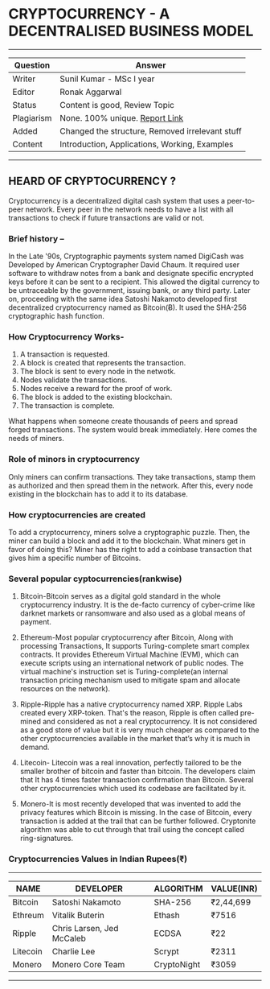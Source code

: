 # CRYPTOCURRENCY - A DECENTRALISED BUSINESS MODEL

---

| Question   | Answer                                                                      |
| ---------- | --------------------------------------------------------------------------- |
| Writer     | Sunil Kumar - MSc I year                                                    |
| Editor     | Ronak Aggarwal                                                              |
| Status     | Content is good, Review Topic                                               |
| Plagiarism | None. 100% unique. [Report Link](./plag-reports/plag-cryptocurrency-v1.pdf) |
| Added      | Changed the structure, Removed irrelevant stuff                             |
| Content    | Introduction, Applications, Working, Examples                               |

---

## HEARD OF CRYPTOCURRENCY ?

Cryptocurrency is a decentralized digital cash system that uses a peer-to-peer network. Every peer in the network needs to have a list with all transactions to check if future transactions are valid or not.

### Brief history –

In the Late '90s, Cryptographic payments system named DigiCash was Developed by American Cryptographer David Chaum. It required user software to withdraw notes from a bank and designate specific encrypted keys before it can be sent to a recipient.
This allowed the digital currency to be untraceable by the government, issuing bank, or any third party. Later on, proceeding with the same idea Satoshi Nakamoto developed first decentralized cryptocurrency named as Bitcoin(Ƀ). It used the SHA-256 cryptographic hash function.

### How Cryptocurrency Works-

1. A transaction is requested.
2. A block is created that represents the transaction.
3. The block is sent to every node in the netwotk.
4. Nodes validate the transactions.
5. Nodes receive a reward for the proof of work.
6. The block is added to the existing blockchain.
7. The transaction is complete.

What happens when someone create thousands of peers and spread forged transactions. The system would break immediately. Here comes the needs of miners.

### Role of minors in cryptocurrency

Only miners can confirm transactions. They take transactions, stamp them as authorized and then spread them in the network. After this, every node existing in the blockchain has to add it to its database.

### How cryptocurrencies are created

To add a cryptocurrency, miners solve a cryptographic puzzle. Then, the miner can build a block and add it to the blockchain. What miners get in favor of doing this?
Miner has the right to add a coinbase transaction that gives him a specific number of Bitcoins.

### Several popular cyptocurrencies(rankwise)

1. Bitcoin-Bitcoin serves as a digital gold standard in the whole cryptocurrency industry. It is the de-facto currency of cyber-crime like darknet markets or ransomware and also used as a global means of payment.

2. Ethereum-Most popular cryptocurrency after Bitcoin, Along with processing Transactions, It supports Turing-complete smart complex contracts. It provides Ethereum Virtual Machine (EVM), which can execute scripts using an international network of public nodes. The virtual machine's instruction set is Turing-complete(an internal transaction pricing mechanism used to mitigate spam and allocate resources on the network).

3. Ripple-Ripple has a native cryptocurrency named XRP. Ripple Labs created every XRP-token. That's the reason, Ripple is often called pre-mined and considered as not a real cryptocurrency. It is not considered as a good store of value but it is very much cheaper as compared to the other cryptocurrencies available in the market that’s why it is much in demand.

4. Litecoin- Litecoin was a real innovation, perfectly tailored to be the smaller brother of bitcoin and faster than bitcoin. The developers claim that It has 4 times faster transaction confirmation than Bitcoin. Several other cryptocurrencies which used its codebase are facilitated by it.

5. Monero-It is most recently developed that was invented to add the privacy features which Bitcoin is missing. In the case of Bitcoin, every transaction is added at the trail that can be further followed. Cryptonite algorithm was able to cut through that trail using the concept called ring-signatures.

### Cryptocurrencies Values in Indian Rupees(₹)

---

| NAME     | DEVELOPER                 | ALGORITHM   | VALUE(INR) |
| -------- | ------------------------- | ----------- | ---------- |
| Bitcoin  | Satoshi Nakamoto          | SHA-256     | ₹2,44,699  |
| Ethreum  | Vitalik Buterin           | Ethash      | ₹7516      |
| Ripple   | Chris Larsen, Jed McCaleb | ECDSA       | ₹22        |
| Litecoin | Charlie Lee               | Scrypt      | ₹2311      |
| Monero   | Monero Core Team          | CryptoNight | ₹3059      |

---

